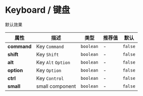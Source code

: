 # Keyboard / 键盘

<ex-code name="ex-keyboard-basic">

默认效果

</ex-code>

<ex-code name="ex-keyboard-modifiers">

</ex-code>

<ex-code name="ex-keyboard-combination">

</ex-code>

<ex-code name="ex-keyboard-small">

</ex-code>

<ex-footer>

| 属性        | 描述               | 类型      | 推荐值 | 默认    |
| ----------- | ------------------ | --------- | ------ | ------- |
| **command** | Key `Command`      | `boolean` | -      | `false` |
| **shift**   | Key `Shift`        | `boolean` | -      | `false` |
| **alt**     | Key `Alt` `Option` | `boolean` | -      | `false` |
| **option**  | Key `Option`       | `boolean` | -      | `false` |
| **ctrl**    | Key `Control`      | `boolean` | -      | `false` |
| **small**   | small component    | `boolean` | -      | `false` |

</ex-footer>

